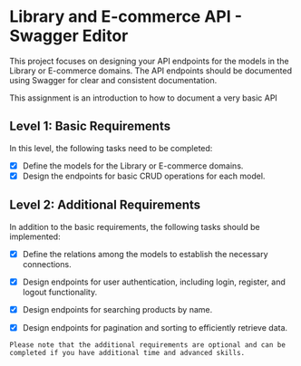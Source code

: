 # Library and E-commerce API - Swagger Editor

This project focuses on designing your API endpoints for the models in the Library or E-commerce domains. The API endpoints should be documented using Swagger for clear and consistent documentation.

This assignment is an introduction to how to document a very basic API

## Level 1: Basic Requirements

In this level, the following tasks need to be completed:

- [x] Define the models for the Library or E-commerce domains.
- [x] Design the endpoints for basic CRUD operations for each model.

## Level 2: Additional Requirements

In addition to the basic requirements, the following tasks should be implemented:
- [x] Define the relations among the models to establish the necessary connections.
- [x] Design endpoints for user authentication, including login, register, and logout functionality.
- [x] Design endpoints for searching products by name.
- [x] Design endpoints for pagination and sorting to efficiently retrieve data.




`Please note that the additional requirements are optional and can be completed if you have additional time and advanced skills.`

